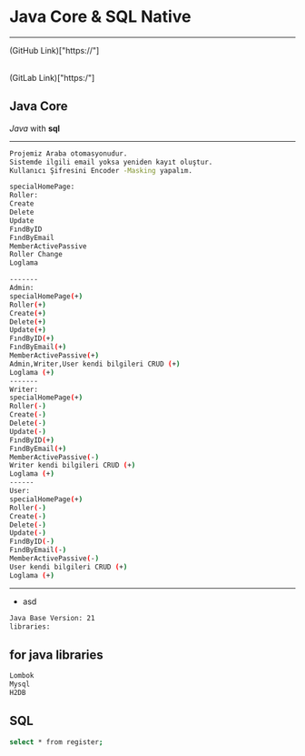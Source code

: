 # Java Core & SQL Native

---

(GitHub Link)["https://"]

<br/>
(GitLab Link)["https:/"]

## Java Core 
*Java* with **sql**
>
> 
> 
>
---

```sh
Projemiz Araba otomasyonudur.
Sistemde ilgili email yoksa yeniden kayıt oluştur.
Kullanıcı Şifresini Encoder -Masking yapalım.

specialHomePage: 
Roller:
Create
Delete
Update
FındByID
FındByEmail
MemberActivePassive
Roller Change 
Loglama 

-------
Admin: 
specialHomePage(+)
Roller(+)
Create(+)
Delete(+)
Update(+)
FındByID(+)
FındByEmail(+)
MemberActivePassive(+)
Admin,Writer,User kendi bilgileri CRUD (+)
Loglama (+)
-------
Writer:
specialHomePage(+)
Roller(-)
Create(-)
Delete(-)
Update(-)
FındByID(+)
FındByEmail(+)
MemberActivePassive(-)
Writer kendi bilgileri CRUD (+)
Loglama (+)
------ 
User: 
specialHomePage(+)
Roller(-)
Create(-)
Delete(-)
Update(-)
FındByID(-)
FındByEmail(-)
MemberActivePassive(-)
User kendi bilgileri CRUD (+)
Loglama (+)
```

---
- asd

```sh
Java Base Version: 21
libraries:
```

## for java  libraries
```sh
Lombok
Mysql
H2DB
```

## SQL 
```sh
select * from register;
```
